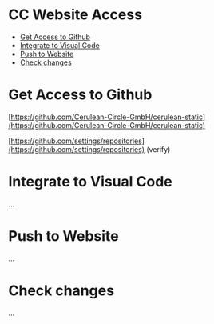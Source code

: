 # CC Website Access

- [Get Access to Github](#get-access-to-github)
- [Integrate to Visual Code](#integrate-to-visual-code)
- [Push to Website](#push-to-website)
- [Check changes](#check-changes)

# Get Access to Github

[https://github.com/Cerulean-Circle-GmbH/cerulean-static](https://github.com/Cerulean-Circle-GmbH/cerulean-static)

[https://github.com/settings/repositories](https://github.com/settings/repositories) (verify)

# Integrate to Visual Code

…

# Push to Website

…

# Check changes

…